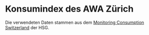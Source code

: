 # Konsumindex des AWA Zürich

Die verwendeten Daten stammen aus dem [Monitoring Consumption Switzerland](https://monitoringconsumption.com/) der HSG.

